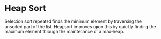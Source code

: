 # Heap Sort

Selection sort repeated finds the minimum element by traversing the unsorted part of the
list. Heapsort improves upon this by quickly finding the maximum element through the
maintenance of a max-heap.
